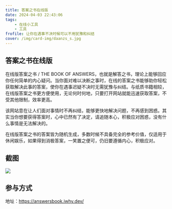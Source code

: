 ```yaml
---
title: 答案之书在线版
date: 2024-04-03 22:43:06
tags:
    - 在线小工具
    - 工具
frofile: 让你在遇事不决时候可以不用犹豫和纠结
cover: /img/card-img/daanzs_s.jpg
---
```


## 答案之书在线版

在线版答案之书 / THE BOOK OF ANSWERS，也就是解答之书，理论上能够回应你任何简单的内心疑问。当你面对难以决断之事时，在线的答案之书能够助你轻松获取解决此事的答案，使你在遇事迟疑不决时无需犹豫与纠结。与纸质书籍相较，在线版答案之书更方便使用，无论何时何地，只要打开网站就能迅速获取答案，不受其他限制，效率更高。

该网站意在让人们面对事情时不再纠结，能够更快地解决问题，不再感到困惑。其实当你想要获得答案时，心中已然有了决定，请追随本心，积极应对困惑，没有什么事情是无法解决的。

在线版答案之书的答案皆为随机生成，多数时候不具备完全的参考价值，仅适用于休闲娱乐，如果得到消极答案，一笑置之便可，仍旧要遵循内心，积极应对。

## 截图

![](/img/card-img/daanzs.png)

## 参与方式

地址：https://answersbook.iwhy.dev/
